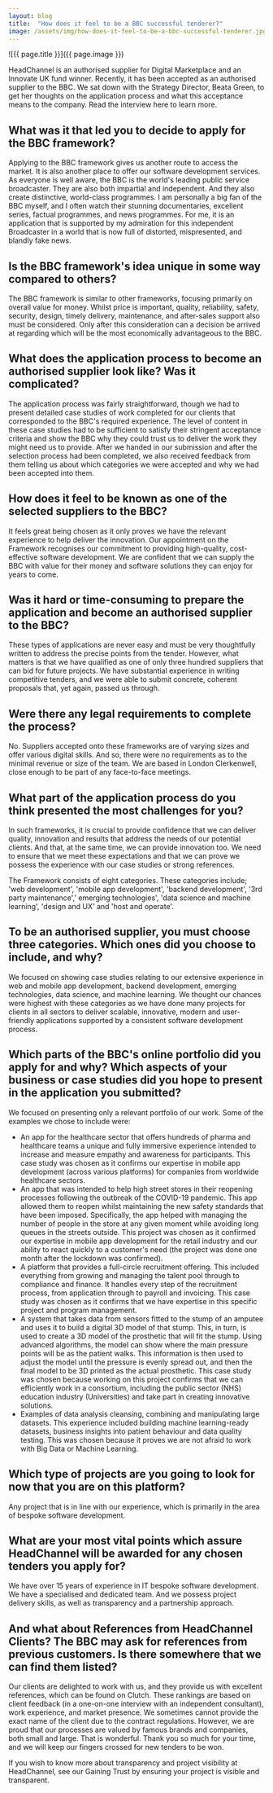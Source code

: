 ```yaml
---
layout: blog
title:  "How does it feel to be a BBC successful tenderer?"
image: /assets/img/how-does-it-feel-to-be-a-bbc-successful-tenderer.jpg
---
```


![{{ page.title }}]({{ page.image }})


HeadChannel is an authorised supplier for Digital Marketplace and an Innovate UK fund winner. Recently, it has been accepted as an authorised supplier to the BBC. We sat down with the Strategy Director, Beata Green, to get her thoughts on the application process and what this acceptance means to the company. Read the interview here to learn more.

## What was it that led you to decide to apply for the BBC framework?
Applying to the BBC framework gives us another route to access the market. It is also another place to offer our software development services. As everyone is well aware, the BBC is the world's leading public service broadcaster. They are also both impartial and independent. And they also create distinctive, world-class programmes. I am personally a big fan of the BBC myself, and I often watch their stunning documentaries, excellent series, factual programmes, and news programmes. For me, it is an application that is supported by my admiration for this independent Broadcaster in a world that is now full of distorted, mispresented, and blandly fake news.

## Is the BBC framework's idea unique in some way compared to others?
The BBC framework is similar to other frameworks, focusing primarily on overall value for money. Whilst price is important, quality, reliability, safety, security, design, timely delivery, maintenance, and after-sales support also must be considered. Only after this consideration can a decision be arrived at regarding which will be the most economically advantageous to the BBC.

## What does the application process to become an authorised supplier look like? Was it complicated?
The application process was fairly straightforward, though we had to present detailed case studies of work completed for our clients that corresponded to the BBC's required experience. The level of content in these case studies had to be sufficient to satisfy their stringent acceptance criteria and show the BBC why they could trust us to deliver the work they might need us to provide. After we handed in our submission and after the selection process had been completed, we also received feedback from them telling us about which categories we were accepted and why we had been accepted into them.

## How does it feel to be known as one of the selected suppliers to the BBC?
It feels great being chosen as it only proves we have the relevant experience to help deliver the innovation. Our appointment on the Framework recognises our commitment to providing high-quality, cost-effective software development. We are confident that we can supply the BBC with value for their money and software solutions they can enjoy for years to come.

## Was it hard or time-consuming to prepare the application and become an authorised supplier to the BBC?
These types of applications are never easy and must be very thoughtfully written to address the precise points from the tender. However, what matters is that we have qualified as one of only three hundred suppliers that can bid for future projects. We have substantial experience in writing competitive tenders, and we were able to submit concrete, coherent proposals that, yet again, passed us through.

## Were there any legal requirements to complete the process?
No. Suppliers accepted onto these frameworks are of varying sizes and offer various digital skills. And so, there were no requirements as to the minimal revenue or size of the team. We are based in London Clerkenwell, close enough to be part of any face-to-face meetings.

## What part of the application process do you think presented the most challenges for you?
In such frameworks, it is crucial to provide confidence that we can deliver quality, innovation and results that address the needs of our potential clients. And that, at the same time, we can provide innovation too. We need to ensure that we meet these expectations and that we can prove we possess the experience with our case studies or strong references.

The Framework consists of eight categories. These categories include; 'web development', 'mobile app development', 'backend development', '3rd party maintenance',' emerging technologies', 'data science and machine learning', 'design and UX' and 'host and operate'.

## To be an authorised supplier, you must choose three categories. Which ones did you choose to include, and why?
We focused on showing case studies relating to our extensive experience in web and mobile app development, backend development, emerging technologies, data science, and machine learning. We thought our chances were highest with these categories as we have done many projects for clients in all sectors to deliver scalable, innovative, modern and user-friendly applications supported by a consistent software development process.

## Which parts of the BBC's online portfolio did you apply for and why? Which aspects of your business or case studies did you hope to present in the application you submitted?
We focused on presenting only a relevant portfolio of our work. Some of the examples we chose to include were:

- An app for the healthcare sector that offers hundreds of pharma and healthcare teams a unique and fully immersive experience intended to increase and measure empathy and awareness for participants. This case study was chosen as it confirms our expertise in mobile app development (across various platforms) for companies from worldwide healthcare sectors.
- An app that was intended to help high street stores in their reopening processes following the outbreak of the COVID-19 pandemic. This app allowed them to reopen whilst maintaining the new safety standards that have been imposed. Specifically, the app helped with managing the number of people in the store at any given moment while avoiding long queues in the streets outside. This project was chosen as it confirmed our expertise in mobile app development for the retail industry and our ability to react quickly to a customer's need (the project was done one month after the lockdown was confirmed).
- A platform that provides a full-circle recruitment offering. This included everything from growing and managing the talent pool through to compliance and finance. It handles every step of the recruitment process, from application through to payroll and invoicing. This case study was chosen as it confirms that we have expertise in this specific project and program management.
- A system that takes data from sensors fitted to the stump of an amputee and uses it to build a digital 3D model of that stump. This, in turn, is used to create a 3D model of the prosthetic that will fit the stump. Using advanced algorithms, the model can show where the main pressure points will be as the patient walks. This information is then used to adjust the model until the pressure is evenly spread out, and then the final model to be 3D printed as the actual prosthetic. This case study was chosen because working on this project confirms that we can efficiently work in a consortium, including the public sector (NHS) education industry (Universities) and take part in creating innovative solutions.
- Examples of data analysis cleansing, combining and manipulating large datasets. This experience included building machine learning-ready datasets, business insights into patient behaviour and data quality testing. This was chosen because it proves we are not afraid to work with Big Data or Machine Learning.

## Which type of projects are you going to look for now that you are on this platform?
Any project that is in line with our experience, which is primarily in the area of bespoke software development.

## What are your most vital points which assure HeadChannel will be awarded for any chosen tenders you apply for?
We have over 15 years of experience in IT bespoke software development. We have a specialised and dedicated team. And we possess project delivery skills, as well as transparency and a partnership approach.

## And what about References from HeadChannel Clients? The BBC may ask for references from previous customers. Is there somewhere that we can find them listed?
Our clients are delighted to work with us, and they provide us with excellent references, which can be found on Clutch. These rankings are based on client feedback (in a one-on-one interview with an independent consultant), work experience, and market presence. We sometimes cannot provide the exact name of the client due to the contract regulations. However, we are proud that our processes are valued by famous brands and companies, both small and large. That is wonderful. Thank you so much for your time, and we will keep our fingers crossed for new tenders to be won.

If you wish to know more about transparency and project visibility at HeadChannel, see our Gaining Trust by ensuring your project is visible and transparent.
